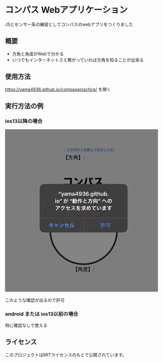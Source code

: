# コンパス Webアプリケーション

JSとセンサー系の練習としてコンパスのwebアプリをつくりました

## 概要

- 方角と角度がWebで分かる
- いつでもインターネットさえ繋がっていれば方角を知ることが出来る

## 使用方法

https://yama4936.github.io/compasspractice/
を開く

## 実行方法の例

### ios13以降の場合

![alt text](image.png)

このような確認が出るので許可

### android または ios13以前の場合

特に確認なしで使える


## ライセンス

このプロジェクトはMITライセンスのもとで公開されています。

